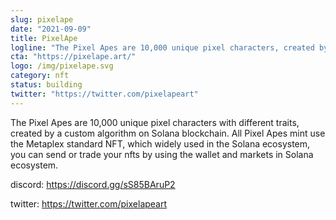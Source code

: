 ```yaml
---
slug: pixelape
date: "2021-09-09"
title: PixelApe
logline: "The Pixel Apes are 10,000 unique pixel characters, created by a highly custom algorithm to generate the different features of the apes."
cta: "https://pixelape.art/"
logo: /img/pixelape.svg
category: nft
status: building
twitter: "https://twitter.com/pixelapeart"
---
```


The Pixel Apes are 10,000 unique pixel characters with different traits, created by a custom algorithm on Solana blockchain. All Pixel Apes mint use the Metaplex standard NFT, which widely used in the Solana ecosystem, you can send or trade your nfts by using the wallet and markets in Solana ecosystem.

discord: https://discord.gg/sS85BAruP2

twitter: https://twitter.com/pixelapeart